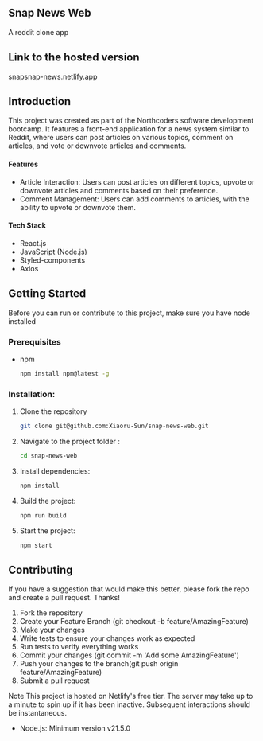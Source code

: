 
## Snap News Web
A reddit clone app

## __Link to the hosted version__
snapsnap-news.netlify.app

## __Introduction__
This project was created as part of the Northcoders software development bootcamp. It features a front-end application for a news system similar to Reddit, where users can post articles on various topics, comment on articles, and vote or downvote articles and comments.

#### Features
* Article Interaction: Users can post articles on different topics, upvote or downvote articles and comments based on their preference.
* Comment Management: Users can add comments to articles, with the ability to upvote or downvote them.

#### Tech Stack
+ React.js
+ JavaScript (Node.js)
+ Styled-components
+ Axios
     
## Getting Started
Before you can run or contribute to this project, make sure you have node installed

### Prerequisites
* npm
  ```sh
  npm install npm@latest -g
  ```
### Installation:
1. Clone the repository
   ```sh
   git clone git@github.com:Xiaoru-Sun/snap-news-web.git
   ```
2. Navigate to the project folder :
   ```sh
   cd snap-news-web
   ```
3. Install dependencies:
   ```sh
   npm install
   ```
4. Build the project:
   ```sh
   npm run build
   ```
5. Start the project:
   ```sh
   npm start
   ```

## **Contributing**
If you have a suggestion that would make this better, please fork the repo and create a pull request. Thanks!
1. Fork the repository
2. Create your Feature Branch (git checkout -b feature/AmazingFeature)
3. Make your changes
4. Write tests to ensure your changes work as expected
5. Run tests to verify everything works
6. Commit your changes (git commit -m 'Add some AmazingFeature')
7. Push your changes to the branch(git push origin feature/AmazingFeature)
8. Submit a pull request

Note
This project is hosted on Netlify's free tier. The server may take up to a minute to spin up if it has been inactive. Subsequent interactions should be instantaneous.

* Node.js: Minimum version v21.5.0
